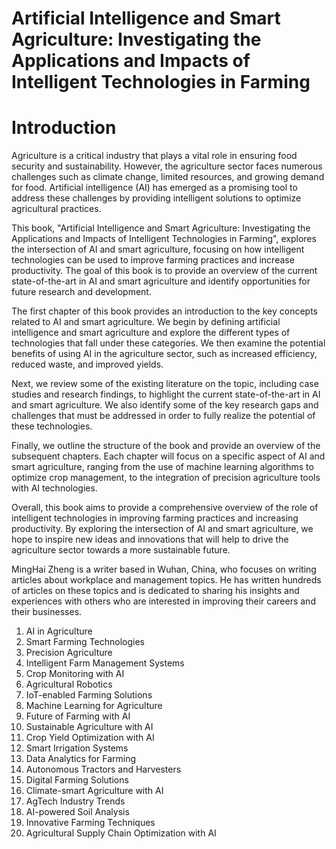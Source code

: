 # Artificial Intelligence and Smart Agriculture: Investigating the Applications and Impacts of Intelligent Technologies in Farming

# Introduction

Agriculture is a critical industry that plays a vital role in ensuring food security and sustainability. However, the agriculture sector faces numerous challenges such as climate change, limited resources, and growing demand for food. Artificial intelligence (AI) has emerged as a promising tool to address these challenges by providing intelligent solutions to optimize agricultural practices.

This book, "Artificial Intelligence and Smart Agriculture: Investigating the Applications and Impacts of Intelligent Technologies in Farming", explores the intersection of AI and smart agriculture, focusing on how intelligent technologies can be used to improve farming practices and increase productivity. The goal of this book is to provide an overview of the current state-of-the-art in AI and smart agriculture and identify opportunities for future research and development.

The first chapter of this book provides an introduction to the key concepts related to AI and smart agriculture. We begin by defining artificial intelligence and smart agriculture and explore the different types of technologies that fall under these categories. We then examine the potential benefits of using AI in the agriculture sector, such as increased efficiency, reduced waste, and improved yields.

Next, we review some of the existing literature on the topic, including case studies and research findings, to highlight the current state-of-the-art in AI and smart agriculture. We also identify some of the key research gaps and challenges that must be addressed in order to fully realize the potential of these technologies.

Finally, we outline the structure of the book and provide an overview of the subsequent chapters. Each chapter will focus on a specific aspect of AI and smart agriculture, ranging from the use of machine learning algorithms to optimize crop management, to the integration of precision agriculture tools with AI technologies.

Overall, this book aims to provide a comprehensive overview of the role of intelligent technologies in improving farming practices and increasing productivity. By exploring the intersection of AI and smart agriculture, we hope to inspire new ideas and innovations that will help to drive the agriculture sector towards a more sustainable future.

MingHai Zheng is a writer based in Wuhan, China, who focuses on writing articles about workplace and management topics. He has written hundreds of articles on these topics and is dedicated to sharing his insights and experiences with others who are interested in improving their careers and their businesses.



1. AI in Agriculture
2. Smart Farming Technologies
3. Precision Agriculture
4. Intelligent Farm Management Systems
5. Crop Monitoring with AI
6. Agricultural Robotics
7. IoT-enabled Farming Solutions
8. Machine Learning for Agriculture
9. Future of Farming with AI
10. Sustainable Agriculture with AI
11. Crop Yield Optimization with AI
12. Smart Irrigation Systems
13. Data Analytics for Farming
14. Autonomous Tractors and Harvesters
15. Digital Farming Solutions
16. Climate-smart Agriculture with AI
17. AgTech Industry Trends
18. AI-powered Soil Analysis
19. Innovative Farming Techniques
20. Agricultural Supply Chain Optimization with AI

